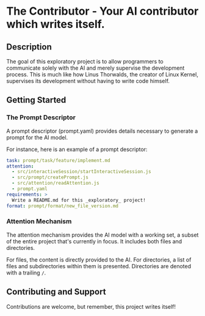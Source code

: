 # The Contributor - Your AI contributor which writes itself.

## Description

The goal of this exploratory project is to allow programmers to communicate solely with the AI and merely supervise the development process. This is much like how Linus Thorwalds, the creator of Linux Kernel, supervises its development without having to write code himself.

## Getting Started

### The Prompt Descriptor

A prompt descriptor (prompt.yaml) provides details necessary to generate a prompt for the AI model.

For instance, here is an example of a prompt descriptor:

```yaml
task: prompt/task/feature/implement.md
attention:
  - src/interactiveSession/startInteractiveSession.js
  - src/prompt/createPrompt.js
  - src/attention/readAttention.js
  - prompt.yaml
requirements: >
  Write a README.md for this _exploratory_ project!
format: prompt/format/new_file_version.md
```

### Attention Mechanism

The attention mechanism provides the AI model with a working set, a subset of the entire project that's currently in focus. It includes both files and directories.

For files, the content is directly provided to the AI. For directories, a list of files and subdirectories within them is presented. Directories are denoted with a trailing `/`.

## Contributing and Support

Contributions are welcome, but remember, this project writes itself!
